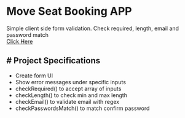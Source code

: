 # Move Seat Booking APP
Simple client side form validation. Check required, length, email and password match<br>
[Click Here](https://amberh31.github.io/move-seat-booking/)

**# Project Specifications**
-
- Create form UI
- Show error messages under specific inputs 
- checkRequired() to accept array of inputs
- checkLength() to check min and max length
- checkEmail() to validate email with regex
- checkPasswordsMatch() to match confirm password

